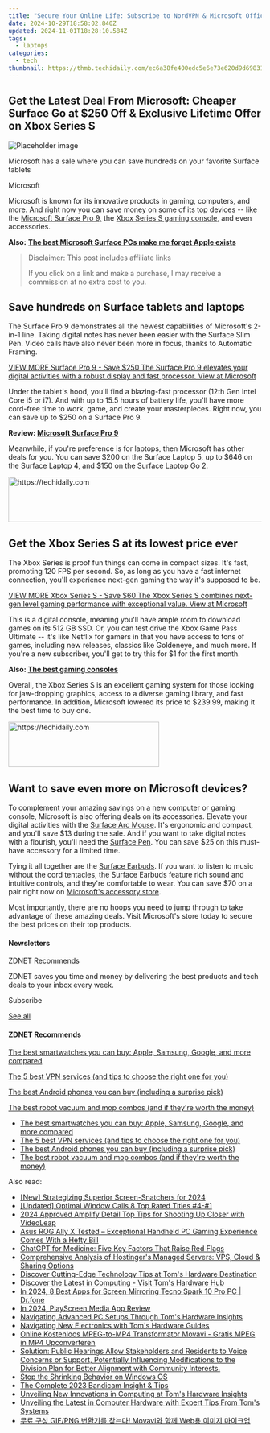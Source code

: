 ```yaml
---
title: "Secure Your Online Life: Subscribe to NordVPN & Microsoft Office 365 Combo at Only $40 Today - Exclusive Offer!"
date: 2024-10-29T18:58:02.840Z
updated: 2024-11-01T18:28:10.584Z
tags:
  - laptops
categories:
  - tech
thumbnail: https://thmb.techidaily.com/ec6a38fe400edc5e6e73e620d9d698315f5baa3de84f78ea466db32363417497.jpg
---
```


## Get the Latest Deal From Microsoft: Cheaper Surface Go at $250 Off & Exclusive Lifetime Offer on Xbox Series S

![Placeholder image](https://www.zdnet.com/a/img/resize/25f46337e34171d57f19cdd2eadc690b9daec41a/2023/03/17/1007cbee-f33b-4f03-baae-b7e00638f586/surface-pro-9.jpg?auto=webp&width=1280)

Microsoft has a sale where you can save hundreds on your favorite Surface tablets 

Microsoft

Microsoft is known for its innovative products in gaming, computers, and more. And right now you can save money on some of its top devices -- like the [Microsoft Surface Pro 9,](https://click.linksynergy.com/deeplink?id=IokOf8qagZo&mid=24542&u1=zd-%5F%5FCOM%5FCLICK%5FID%5F%5F-dtp&murl=https%3A%2F%2Fwww.microsoft.com%2Fen-us%2Fd%2Fsurface-pro-9%2F93VKD8NP4FVK%3Ficid%3Ddeals-page%5FR1%5FCP1%5FSurfacePro9%5F031323) the [Xbox Series S gaming console](https://click.linksynergy.com/deeplink?id=IokOf8qagZo&mid=24542&u1=zd-%5F%5FCOM%5FCLICK%5FID%5F%5F-dtp&murl=https%3A%2F%2Fwww.microsoft.com%2Fen-us%2Fd%2Fxbox-series-s%2F942j774tp9jn%3Ficid%3Ddeals-page%5FR1%5FCP2%5FXboxSeriesS%5F123022%26activetab%3Dpivot%3Aoverviewtab), and even accessories. 

**Also:** [**The best Microsoft Surface PCs make me forget Apple exists**](https://www.zdnet.com/article/best-surface-pc/)

>  Disclaimer: This post includes affiliate links
>
>  If you click on a link and make a purchase, I may receive a commission at no extra cost to you.
>

## **Save hundreds on Surface tablets and laptops**

The Surface Pro 9 demonstrates all the newest capabilities of Microsoft's 2-in-1 line. Taking digital notes has never been easier with the Surface Slim Pen. Video calls have also never been more in focus, thanks to Automatic Framing. 

[VIEW MORE Surface Pro 9 - Save $250 The Surface Pro 9 elevates your digital activities with a robust display and fast processor. View at Microsoft](https://click.linksynergy.com/deeplink?id=IokOf8qagZo&mid=24542&u1=zd-%5F%5FCOM%5FCLICK%5FID%5F%5F-dtp&murl=https%3A%2F%2Fwww.microsoft.com%2Fen-us%2Fd%2Fsurface-pro-9%2F93VKD8NP4FVK%3Ficid%3Ddeals-page%5FR1%5FCP1%5FSurfacePro9%5F031323%26activetab%3Dpivot%3Aoverviewtab)

Under the tablet's hood, you'll find a blazing-fast processor (12th Gen Intel Core i5 or i7). And with up to 15.5 hours of battery life, you'll have more cord-free time to work, game, and create your masterpieces. Right now, you can save up to $250 on a Surface Pro 9.

**Review: [Microsoft Surface Pro 9](https://www.zdnet.com/article/microsoft-surface-pro-9-review-impressive-but-is-it-worth-the-price-of-an-m2-macbook-air/)**

Meanwhile, if you're preference is for laptops, then Microsoft has other deals for you. You can save $200 on the Surface Laptop 5, up to $646 on the Surface Laptop 4, and $150 on the Surface Laptop Go 2\. 

<!-- affiliate ads begin -->
<a href="https://aligracehair.sjv.io/c/5597632/2016170/19272" target="_top" id="2016170">
  <img src="//a.impactradius-go.com/display-ad/19272-2016170" border="0" alt="https://techidaily.com" width="728" height="90"/>
</a>
<img height="0" width="0" src="https://aligracehair.sjv.io/i/5597632/2016170/19272" style="position:absolute;visibility:hidden;" border="0" />
<!-- affiliate ads end -->

## **Get the Xbox Series S at its lowest price ever**

The Xbox Series is proof fun things can come in compact sizes. It's fast, promoting 120 FPS per second. So, as long as you have a fast internet connection, you'll experience next-gen gaming the way it's supposed to be.

[VIEW MORE Xbox Series S - Save $60 The Xbox Series S combines next-gen level gaming performance with exceptional value. View at Microsoft](https://www.microsoft.com/en-us/d/xbox-series-s/942j774tp9jn?icid=deals-page%5FR1%5FCP2%5FXboxSeriesS%5F123022&activetab=pivot:overviewtab)

This is a digital console, meaning you'll have ample room to download games on its 512 GB SSD. Or, you can test drive the Xbox Game Pass Ultimate -- it's like Netflix for gamers in that you have access to tons of games, including new releases, classics like Goldeneye, and much more. If you're a new subscriber, you'll get to try this for $1 for the first month.

**Also: [The best gaming consoles](https://www.zdnet.com/home-and-office/home-entertainment/best-game-console/)** 

Overall, the Xbox Series S is an excellent gaming system for those looking for jaw-dropping graphics, access to a diverse gaming library, and fast performance. In addition, Microsoft lowered its price to $239.99, making it the best time to buy one. 

<!-- affiliate ads begin -->
<a href="https://aligracehair.sjv.io/c/5597632/1997690/19272" target="_top" id="1997690">
  <img src="//a.impactradius-go.com/display-ad/19272-1997690" border="0" alt="https://techidaily.com" width="300" height="90"/>
</a>
<img height="0" width="0" src="https://aligracehair.sjv.io/i/5597632/1997690/19272" style="position:absolute;visibility:hidden;" border="0" />
<!-- affiliate ads end -->

## **Want to save even more on Microsoft devices?**

To complement your amazing savings on a new computer or gaming console, Microsoft is also offering deals on its accessories. Elevate your digital activities with the [Surface Arc Mouse](https://click.linksynergy.com/deeplink?id=IokOf8qagZo&mid=24542&u1=zd-%5F%5FCOM%5FCLICK%5FID%5F%5F-dtp&murl=https%3A%2F%2Fwww.microsoft.com%2Fen-us%2Fd%2Fsurface-arc-mouse%2F8mrmszc6vxkc%23link%3D%7B%2522role%2522%3A%2522standard%2522%2C%2522href%2522%3A%2522https%3A%2F%2Fwww.microsoft.com%2Fen-us%2Fd%2Fsurface-arc-mouse%2F8mrmszc6vxkc%2522%2C%2522target%2522%3A%2522%5Fblank%2522%2C%2522absolute%2522%3A%2522%2522%2C%2522linkText%2522%3A%2522Surface%2520Arc%2520Mouse%2522%7D). It's ergonomic and compact, and you'll save $13 during the sale. And if you want to take digital notes with a flourish, you'll need the [Surface Pen](https://click.linksynergy.com/deeplink?id=IokOf8qagZo&mid=24542&u1=zd-%5F%5FCOM%5FCLICK%5FID%5F%5F-dtp&murl=https%3A%2F%2Fwww.microsoft.com%2Fen-us%2Fd%2Fsurface-pen%2F92fp8q09qhxc%3Factivetab%3Dpivot%3Aoverviewtab). You can save $25 on this must-have accessory for a limited time.

Tying it all together are the [Surface Earbuds](https://click.linksynergy.com/deeplink?id=IokOf8qagZo&mid=24542&u1=zd-%5F%5FCOM%5FCLICK%5FID%5F%5F-dtp&murl=https%3A%2F%2Fwww.microsoft.com%2Fen-us%2Fd%2Fsurface-earbuds%2F8r9cpq146064%3Factivetab%3Dpivot%3Aoverviewtab). If you want to listen to music without the cord tentacles, the Surface Earbuds feature rich sound and intuitive controls, and they're comfortable to wear. You can save $70 on a pair right now on [Microsoft's accessory store](https://click.linksynergy.com/deeplink?id=IokOf8qagZo&mid=24542&u1=zd-%5F%5FCOM%5FCLICK%5FID%5F%5F-dtp&murl=https%3A%2F%2Fwww.microsoft.com%2Fen-us%2Fstore%2Fcollections%2Faccessoriesdeals%3Ficid%3Ddeals-page%5FR2%5FCP3%5FAccessDeals%5F031323). 

Most importantly, there are no hoops you need to jump through to take advantage of these amazing deals. Visit Microsoft's store today to secure the best prices on their top products. 

#### Newsletters

ZDNET Recommends

ZDNET saves you time and money by delivering the best products and tech deals to your inbox every week.

 Subscribe

[See all](https://www.zdnet.com/newsletters/)

#### **ZDNET** Recommends

[The best smartwatches you can buy: Apple, Samsung, Google, and more compared](https://www.zdnet.com/article/best-smartwatch/ "The best smartwatches you can buy: Apple, Samsung, Google, and more compared")

[The 5 best VPN services (and tips to choose the right one for you)](https://www.zdnet.com/article/best-vpn/ "The 5 best VPN services (and tips to choose the right one for you)")

[The best Android phones you can buy (including a surprise pick)](https://www.zdnet.com/article/best-android-phone/ "The best Android phones you can buy (including a surprise pick)")

[The best robot vacuum and mop combos (and if they're worth the money)](https://www.zdnet.com/article/best-robot-vacuum-mop/ "The best robot vacuum and mop combos (and if they're worth the money)")

* [The best smartwatches you can buy: Apple, Samsung, Google, and more compared](https://www.zdnet.com/article/best-smartwatch/ "The best smartwatches you can buy: Apple, Samsung, Google, and more compared")
* [The 5 best VPN services (and tips to choose the right one for you)](https://www.zdnet.com/article/best-vpn/ "The 5 best VPN services (and tips to choose the right one for you)")
* [The best Android phones you can buy (including a surprise pick)](https://www.zdnet.com/article/best-android-phone/ "The best Android phones you can buy (including a surprise pick)")
* [The best robot vacuum and mop combos (and if they're worth the money)](https://www.zdnet.com/article/best-robot-vacuum-mop/ "The best robot vacuum and mop combos (and if they're worth the money)")

<ins class="adsbygoogle"
     style="display:block"
     data-ad-format="autorelaxed"
     data-ad-client="ca-pub-7571918770474297"
     data-ad-slot="1223367746"></ins>

<ins class="adsbygoogle"
     style="display:block"
     data-ad-client="ca-pub-7571918770474297"
     data-ad-slot="8358498916"
     data-ad-format="auto"
     data-full-width-responsive="true"></ins>

<span class="atpl-alsoreadstyle">Also read:</span>
<div><ul>
<li><a href="https://article-helps.techidaily.com/new-strategizing-superior-screen-snatchers-for-2024/"><u>[New] Strategizing Superior Screen-Snatchers for 2024</u></a></li>
<li><a href="https://digital-screen-recording.techidaily.com/updated-optimal-window-calls-8-top-rated-titles-4-1/"><u>[Updated] Optimal Window Calls 8 Top Rated Titles #4-#1</u></a></li>
<li><a href="https://extra-resources.techidaily.com/2024-approved-amplify-detail-top-tips-for-shooting-up-closer-with-videoleap/"><u>2024 Approved Amplify Detail Top Tips for Shooting Up Closer with VideoLeap</u></a></li>
<li><a href="https://hardware-reviews.techidaily.com/asus-rog-ally-x-tested-exceptional-handheld-pc-gaming-experience-comes-with-a-hefty-bill/"><u>Asus ROG Ally X Tested – Exceptional Handheld PC Gaming Experience Comes With a Hefty Bill</u></a></li>
<li><a href="https://tech-hub.techidaily.com/chatgpt-for-medicine-five-key-factors-that-raise-red-flags/"><u>ChatGPT for Medicine: Five Key Factors That Raise Red Flags</u></a></li>
<li><a href="https://hardware-reviews.techidaily.com/comprehensive-analysis-of-hostingers-managed-servers-vps-cloud-and-sharing-options/"><u>Comprehensive Analysis of Hostinger's Managed Servers: VPS, Cloud & Sharing Options</u></a></li>
<li><a href="https://hardware-reviews.techidaily.com/discover-cutting-edge-technology-tips-at-toms-hardware-destination/"><u>Discover Cutting-Edge Technology Tips at Tom's Hardware Destination</u></a></li>
<li><a href="https://hardware-reviews.techidaily.com/discover-the-latest-in-computing-visit-toms-hardware-hub/"><u>Discover the Latest in Computing - Visit Tom's Hardware Hub</u></a></li>
<li><a href="https://screen-mirror.techidaily.com/in-2024-8-best-apps-for-screen-mirroring-tecno-spark-10-pro-pc-drfone-by-drfone-android/"><u>In 2024, 8 Best Apps for Screen Mirroring Tecno Spark 10 Pro PC | Dr.fone</u></a></li>
<li><a href="https://extra-approaches.techidaily.com/in-2024-playscreen-media-app-review/"><u>In 2024, PlayScreen Media App Review</u></a></li>
<li><a href="https://hardware-reviews.techidaily.com/navigating-advanced-pc-setups-through-toms-hardware-insights/"><u>Navigating Advanced PC Setups Through Tom's Hardware Insights</u></a></li>
<li><a href="https://hardware-reviews.techidaily.com/navigating-new-electronics-with-toms-hardware-guides/"><u>Navigating New Electronics with Tom's Hardware Guides</u></a></li>
<li><a href="https://some-approaches.techidaily.com/online-kostenloos-mpeg-to-mp4-transformator-movavi-gratis-mpeg-in-mp4-upconverteren/"><u>Online Kostenloos MPEG-to-MP4 Transformator Movavi - Gratis MPEG in MP4 Upconverteren</u></a></li>
<li><a href="https://hardware-reviews.techidaily.com/solution-public-hearings-allow-stakeholders-and-residents-to-voice-concerns-or-support-potentially-influencing-modifications-to-the-division-plan-for-better18/"><u>Solution: Public Hearings Allow Stakeholders and Residents to Voice Concerns or Support, Potentially Influencing Modifications to the Division Plan for Better Alignment with Community Interests.</u></a></li>
<li><a href="https://win11.techidaily.com/stop-the-shrinking-behavior-on-windows-os/"><u>Stop the Shrinking Behavior on Windows OS</u></a></li>
<li><a href="https://screen-capture.techidaily.com/the-complete-2023-bandicam-insight-and-tips/"><u>The Complete 2023 Bandicam Insight & Tips</u></a></li>
<li><a href="https://hardware-reviews.techidaily.com/unveiling-new-innovations-in-computing-at-toms-hardware-insights/"><u>Unveiling New Innovations in Computing at Tom's Hardware Insights</u></a></li>
<li><a href="https://hardware-reviews.techidaily.com/unveiling-the-latest-in-computer-hardware-with-expert-tips-from-toms-systems/"><u>Unveiling the Latest in Computer Hardware with Expert Tips From Tom's Systems</u></a></li>
<li><a href="https://win11-tips.techidaily.com/gifpng-movavi-web/"><u>무료 구성 GIF/PNG 변환기를 찾는다! Movavi와 함께 Web용 이미지 마이크업</u></a></li>
</ul></div>

